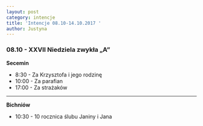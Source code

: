 ```yaml
---
layout: post
category: intencje
title: 'Intencje 08.10-14.10.2017 '
author: Justyna
---
```


<h3>08.10 - XXVII Niedziela zwykła „A” </h3>
<b> Secemin </b>
<ul>
  <li> 8:30 - Za Krzysztofa i jego rodzinę </li>
  <li> 10:00 - Za parafian </li>
  <li> 17:00 - Za strażaków </li>
</ul>
<hr>
<b> Bichniów </b>
<ul>
  <li> 10:30 - 10 rocznica ślubu Janiny i Jana </li>
</ul>

 
